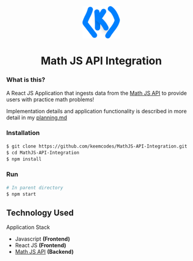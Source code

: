 <div align="center">
  <img alt="Logo" src="logo.svg" width="100" />
</div>
<h1 align="center">
  Math JS API Integration
</h1>

<!-- ![Screenshot](application.png) -->

### What is this?
A React JS Application that ingests data from the [Math JS API](https://api.mathjs.org/) to provide users with practice math problems! 

Implementation details and application functionality is described in more detail in my [planning.md](planning.md)

### Installation 

```bash
$ git clone https://github.com/keemcodes/MathJS-API-Integration.git
$ cd MathJS-API-Integration
$ npm install
```

### Run 

```bash
# In parent directory
$ npm start
```

## Technology Used

Application Stack
* Javascript **(Frontend)**
* React JS **(Frontend)**
* [Math JS API](https://api.mathjs.org/) **(Backend)**
